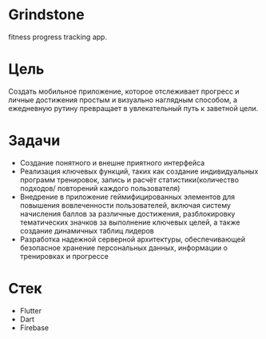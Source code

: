 # Grindstone
fitness progress tracking app.

# Цель
Создать мобильное приложение, которое отслеживает прогресс и личные достижения простым и визуально наглядным способом, а ежедневную рутину превращает в увлекательный путь к заветной цели.

# Задачи
+ Создание понятного и внешне приятного интерфейса
+ Реализация ключевых функций, таких как создание индивидуальных программ тренировок, запись и расчёт статистики(количество подходов/ повторений каждого пользователя)
+ Внедрение в приложение геймифицированных элементов для повышения вовлеченности пользователей, включая систему начисления баллов за различные достижения, разблокировку тематических значков за выполнение ключевых целей, а также создание динамичных таблиц лидеров
+ Разработка надежной серверной архитектуры, обеспечивающей безопасное хранение персональных данных, информации о тренировках и прогрессе
# Стек
+ Flutter
+ Dart
+ Firebase
